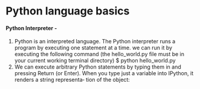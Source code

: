 # Python language basics 
#### Python Interpreter - 
1. Python is an interpreted language. The Python interpreter runs a program by executing one statement at a time. 
we can run it by executing the following command (the hello_world.py file must be in your current working terminal directory)
                                             $ python hello_world.py 
2. We can execute arbitrary Python statements by typing them in and pressing Return (or Enter). When you type just a variable into IPython, it renders a string representa‐
tion of the object:
